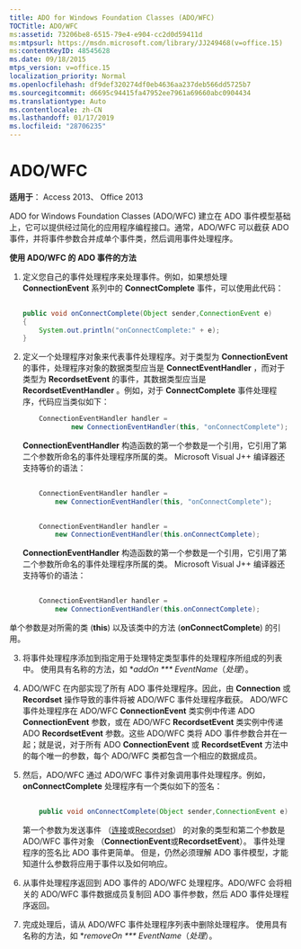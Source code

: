 ```yaml
---
title: ADO for Windows Foundation Classes (ADO/WFC)
TOCTitle: ADO/WFC
ms:assetid: 73206be8-6515-79e4-e904-cc2d0d59411d
ms:mtpsurl: https://msdn.microsoft.com/library/JJ249468(v=office.15)
ms:contentKeyID: 48545628
ms.date: 09/18/2015
mtps_version: v=office.15
localization_priority: Normal
ms.openlocfilehash: df9def320274df0eb4636aa237deb566dd5725b7
ms.sourcegitcommit: d6695c94415fa47952ee7961a69660abc0904434
ms.translationtype: Auto
ms.contentlocale: zh-CN
ms.lasthandoff: 01/17/2019
ms.locfileid: "28706235"
---
```

# <a name="adowfc"></a>ADO/WFC


**适用于**： Access 2013、 Office 2013

ADO for Windows Foundation Classes (ADO/WFC) 建立在 ADO 事件模型基础上，它可以提供经过简化的应用程序编程接口。通常，ADO/WFC 可以截获 ADO 事件，并将事件参数合并成单个事件类，然后调用事件处理程序。

**使用 ADO/WFC 的 ADO 事件的方法**

1.  定义您自己的事件处理程序来处理事件。例如，如果想处理 **ConnectionEvent** 系列中的 **ConnectComplete** 事件，可以使用此代码：
    
    ```java 
     
    public void onConnectComplete(Object sender,ConnectionEvent e) 
    { 
        System.out.println("onConnectComplete:" + e); 
    } 
    ```

2.  定义一个处理程序对象来代表事件处理程序。对于类型为 **ConnectionEvent** 的事件，处理程序对象的数据类型应当是 **ConnectEventHandler** ，而对于类型为 **RecordsetEvent** 的事件，其数据类型应当是 **RecordsetEventHandler** 。例如，对于 **ConnectComplete** 事件处理程序，代码应当类似如下：
    
    ```java
        ConnectionEventHandler handler =  
                new ConnectionEventHandler(this, "onConnectComplete"); 
    ```

    **ConnectionEventHandler** 构造函数的第一个参数是一个引用，它引用了第二个参数所命名的事件处理程序所属的类。 Microsoft Visual J++ 编译器还支持等价的语法：
    
    ```java 
     
        ConnectionEventHandler handler =  
            new ConnectionEventHandler(this, "onConnectComplete"); 
    ```
    
    ```java 
     
        ConnectionEventHandler handler =  
            new ConnectionEventHandler(this.onConnectComplete); 
    ```
    
    **ConnectionEventHandler** 构造函数的第一个参数是一个引用，它引用了第二个参数所命名的事件处理程序所属的类。 Microsoft Visual J++ 编译器还支持等价的语法：
    
    ```java 
     
        ConnectionEventHandler handler =  
            new ConnectionEventHandler(this.onConnectComplete); 
    ```
    
    

单个参数是对所需的类 (**this**) 以及该类中的方法 (**onConnectComplete**) 的引用。


3.  将事件处理程序添加到指定用于处理特定类型事件的处理程序所组成的列表中。 使用具有名称的方法，如 **addOn *** EventName*（*处理*）。

4.  ADO/WFC 在内部实现了所有 ADO 事件处理程序。因此，由 **Connection** 或 **Recordset** 操作导致的事件将被 ADO/WFC 事件处理程序截获。 ADO/WFC 事件处理程序在 ADO/WFC **ConnectionEvent** 类实例中传递 ADO **ConnectionEvent** 参数，或在 ADO/WFC **RecordsetEvent** 类实例中传递 ADO **RecordsetEvent** 参数。这些 ADO/WFC 类将 ADO 事件参数合并在一起；就是说，对于所有 ADO **ConnectionEvent** 或 **RecordsetEvent** 方法中的每个唯一的参数，每个 ADO/WFC 类都包含一个相应的数据成员。

5.  然后，ADO/WFC 通过 ADO/WFC 事件对象调用事件处理程序。例如， **onConnectComplete** 处理程序有一个类似如下的签名：
    
    ```java 
     
        public void onConnectComplete(Object sender,ConnectionEvent e) 
    ```
    
    第一个参数为发送事件 （[连接](connection-object-ado.md)或[Recordset](recordset-object-ado.md)） 的对象的类型和第二个参数是 ADO/WFC 事件对象 （**ConnectionEvent**或**RecordsetEvent**）。 事件处理程序的签名比 ADO 事件更简单。 但是，仍然必须理解 ADO 事件模型，才能知道什么参数将应用于事件以及如何响应。

6.  从事件处理程序返回到 ADO 事件的 ADO/WFC 处理程序。ADO/WFC 会将相关的 ADO/WFC 事件数据成员复制回 ADO 事件参数，然后 ADO 事件处理程序返回。

7.  完成处理后，请从 ADO/WFC 事件处理程序列表中删除处理程序。 使用具有名称的方法，如 **removeOn *** EventName*（*处理*）。

